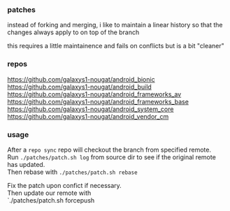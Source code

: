 ### patches

instead of forking and merging, i like to maintain a linear history
so that the changes always apply to on top of the branch

this requires a little maintainence and fails on conflicts
but is a bit "cleaner"

### repos
https://github.com/galaxys1-nougat/android_bionic  
https://github.com/galaxys1-nougat/android_build  
https://github.com/galaxys1-nougat/android_frameworks_av  
https://github.com/galaxys1-nougat/android_frameworks_base    
https://github.com/galaxys1-nougat/android_system_core   
https://github.com/galaxys1-nougat/android_vendor_cm  

### usage
After a `repo sync` repo will checkout the branch from specified remote.  
Run `./patches/patch.sh log` from source dir to see if the original remote has updated.  
Then rebase with `./patches/patch.sh rebase`

Fix the patch upon confict if necessary.  
Then update our remote with  
`./patches/patch.sh forcepush